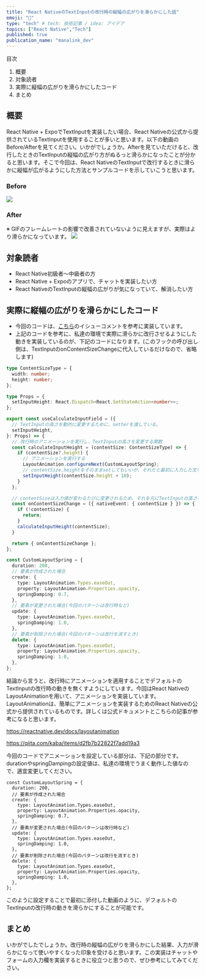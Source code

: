 ```yaml
---
title: "React NativeのTextInputの改行時の縦幅の広がりを滑らかにした話"
emoji: "🍎"
type: "tech" # tech: 技術記事 / idea: アイデア
topics: ["React Native","Tech"]
published: true
publication_name: "manalink_dev"
---
```

目次
1. 概要
1. 対象読者
1. 実際に縦幅の広がりを滑らかにしたコード
1. まとめ

## 概要
React Native + ExpoでTextInputを実装したい場合、React Nativeの公式から提供されているTextInputを使用することが多いと思います。以下の動画のBefore/Afterを見てください。いかがでしょうか。Afterを見ていただけると、改行したときのTextInputの縦幅の広がり方がぬるっと滑らかになったことが分かると思います。そこで今回は、React NativeのTextInputで改行するときに滑らかに縦幅が広がるようにした方法とサンプルコードを示していこうと思います。

### Before
![](https://storage.googleapis.com/zenn-user-upload/124686d0fab1-20230630.gif)


### After
※ GIFのフレームレートの影響で改善されていないように見えますが、実際はより滑らかになっています。
![](https://storage.googleapis.com/zenn-user-upload/d3c8ed83e21e-20230630.gif)


## 対象読者
- React Native初級者〜中級者の方
- React Native + Expoのアプリで、チャットを実装したい方
- React NativeのTextInputの縦幅の広がりが気になっていて、解消したい方


## 実際に縦幅の広がりを滑らかにしたコード
- 今回のコードは、[こちら](https://github.com/FaridSafi/react-native-gifted-chat/issues/1727#issuecomment-635623414)のイシューコメントを参考に実装しています。
- 上記のコードを参考に、私達の環境で実際に滑らかに改行させるようにした動きを実装しているのが、下記のコードになります。(このフックの呼び出し側は、TextInputのonContentSizeChangeに代入しているだけなので、省略します)

```ts:useCalculateInputField.ts
type ContentSizeType = {
  width: number;
  height: number;
};

type Props = {
  setInputHeight: React.Dispatch<React.SetStateAction<number>>;
};

export const useCalculateInputField = ({
  // TextInputの高さを動的に変更するために、setterを渡している。
  setInputHeight,
}: Props) => {
  // 改行時のアニメーションを実行し、TextInputの高さを変更する関数
  const calculateInputHeight = (contentSize: ContentSizeType) => {
    if (contentSize?.height) {
      // アニメーションを実行する
      LayoutAnimation.configureNext(CustomLayoutSpring);
      // contentSize.heightをそのままsetしてもいいが、それだと最初に入力した文字が見えなくなってしまったので、改行するごとに受け取ったheightに10足していく。
      setInputHeight(contentSize.height + 10);
    }
  };

  // contentSizeは入力値が変わるたびに変更されるため、それを元にTextInputの高さを動的に変更する。
  const onContentSizeChange = ({ nativeEvent: { contentSize } }) => {
    if (!contentSize) {
      return;
    }
    calculateInputHeight(contentSize);
  }

  return { onContentSizeChange };
};

const CustomLayoutSpring = {
  duration: 200,
  // 要素が作成された場合
  create: {
    type: LayoutAnimation.Types.easeOut,
    property: LayoutAnimation.Properties.opacity,
    springDamping: 0.7,
  },
  // 要素が変更された場合(今回のパターンは改行時など)
  update: {
    type: LayoutAnimation.Types.easeOut,
    springDamping: 1.0,
  },
  // 要素が削除された場合(今回のパターンは改行を消すとき)
  delete: {
    type: LayoutAnimation.Types.easeOut,
    property: LayoutAnimation.Properties.opacity,
    springDamping: 1.0,
  },
};
```
結論から言うと、改行時にアニメーションを適用することでデフォルトのTextInputの改行時の動きを無くすようにしています。今回はReact NativeのLayoutAnimationを用いて、アニメーションを実装しています。
LayoutAnimationは、簡単にアニメーションを実装するためのReact Nativeの公式から提供されているものです。詳しくは公式ドキュメントとこちらの記事が参考になると思います。

https://reactnative.dev/docs/layoutanimation

https://qiita.com/kaba/items/d2fb7b22822f7add19a3

今回のコードでアニメーションを設定している部分は、下記の部分です。durationやspringDampingの設定値は、私達の環境でうまく動作した値なので、適宜変更してください。

```ts:
const CustomLayoutSpring = {
  duration: 200,
  // 要素が作成された場合
  create: {
    type: LayoutAnimation.Types.easeOut,
    property: LayoutAnimation.Properties.opacity,
    springDamping: 0.7,
  },
  // 要素が変更された場合(今回のパターンは改行時など)
  update: {
    type: LayoutAnimation.Types.easeOut,
    springDamping: 1.0,
  },
  // 要素が削除された場合(今回のパターンは改行を消すとき)
  delete: {
    type: LayoutAnimation.Types.easeOut,
    property: LayoutAnimation.Properties.opacity,
    springDamping: 1.0,
  },
};
```
このように設定することで最初に添付した動画のように、デフォルトのTextInputの改行時の動きを滑らかにすることが可能です。


## まとめ
いかがでしたでしょうか。改行時の縦幅の広がりを滑らかにした結果、入力が滑らかになって使いやすくなった印象を受けると思います。この実装はチャットやフォームの入力欄を実装するときに役立つと思うので、ぜひ参考にしてみてください。
